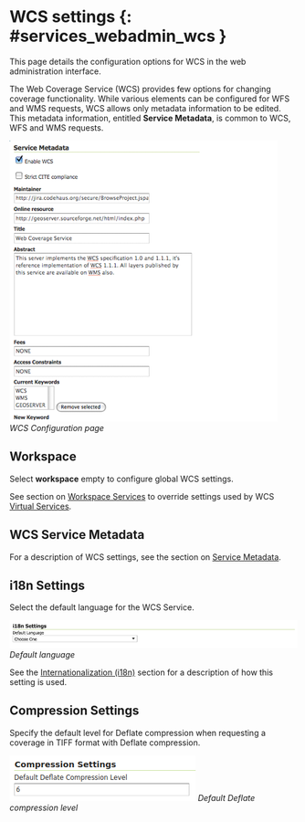 # WCS settings {: #services_webadmin_wcs }

This page details the configuration options for WCS in the web administration interface.

The Web Coverage Service (WCS) provides few options for changing coverage functionality. While various elements can be configured for WFS and WMS requests, WCS allows only metadata information to be edited. This metadata information, entitled **Service Metadata**, is common to WCS, WFS and WMS requests.

![](img/services_WCS.png)
*WCS Configuration page*

## Workspace

Select **workspace** empty to configure global WCS settings.

See section on [Workspace Services](../../data/webadmin/workspaces.md#workspace_services) to override settings used by WCS [Virtual Services](../../configuration/virtual-services.md).

## WCS Service Metadata

For a description of WCS settings, see the section on [Service Metadata](../../configuration/service-metadata/index.md).

## i18n Settings

Select the default language for the WCS Service.

![](img/i18n_default_language.png)
*Default language*

See the [Internationalization (i18n)](../../configuration/internationalization/index.md) section for a description of how this setting is used.

## Compression Settings

Specify the default level for Deflate compression when requesting a coverage in TIFF format with Deflate compression.

![](img/wcs_default_deflate.png)
*Default Deflate compression level*
